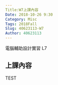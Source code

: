 ```yaml
---
Title:W7上課內容
Date: 2018-10-26 9:30
Category: Misc
Tags: 2018Fall
Slug: 40623113-W7
Author: 40623113
---
```


電腦輔助設計實習 L7

<!-- PELICAN_END_SUMMARY -->

上課內容
----

TEST
